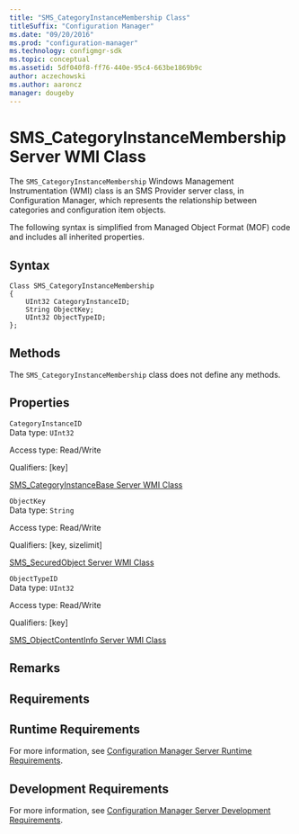 ```yaml
---
title: "SMS_CategoryInstanceMembership Class"
titleSuffix: "Configuration Manager"
ms.date: "09/20/2016"
ms.prod: "configuration-manager"
ms.technology: configmgr-sdk
ms.topic: conceptual
ms.assetid: 5df040f8-ff76-440e-95c4-663be1869b9c
author: aczechowski
ms.author: aaroncz
manager: dougeby
---
```

# SMS_CategoryInstanceMembership Server WMI Class
The `SMS_CategoryInstanceMembership` Windows Management Instrumentation (WMI) class is an SMS Provider server class, in Configuration Manager, which represents the relationship between categories and configuration item objects.  

 The following syntax is simplified from Managed Object Format (MOF) code and includes all inherited properties.  

## Syntax  

```  
Class SMS_CategoryInstanceMembership   
{  
    UInt32 CategoryInstanceID;  
    String ObjectKey;  
    UInt32 ObjectTypeID;  
};  
```  

## Methods  
 The `SMS_CategoryInstanceMembership` class does not define any methods.  

## Properties  
 `CategoryInstanceID`  
 Data type: `UInt32`  

 Access type: Read/Write  

 Qualifiers: [key]  

 [SMS_CategoryInstanceBase Server WMI Class](../../../develop/reference/compliance/sms_categoryinstancebase-server-wmi-class.md)  

 `ObjectKey`  
 Data type: `String`  

 Access type: Read/Write  

 Qualifiers: [key, sizelimit]  

 [SMS_SecuredObject Server WMI Class](../../../develop/reference/misc/sms_securedobject-server-wmi-class.md)  

 `ObjectTypeID`  
 Data type: `UInt32`  

 Access type: Read/Write  

 Qualifiers: [key]  

 [SMS_ObjectContentInfo Server WMI Class](../../../develop/reference/core/servers/console/sms_objectcontentinfo-server-wmi-class.md)  

## Remarks  

## Requirements  

## Runtime Requirements  
 For more information, see [Configuration Manager Server Runtime Requirements](../../../develop/core/reqs/server-runtime-requirements.md).  

## Development Requirements  
 For more information, see [Configuration Manager Server Development Requirements](../../../develop/core/reqs/server-development-requirements.md).
